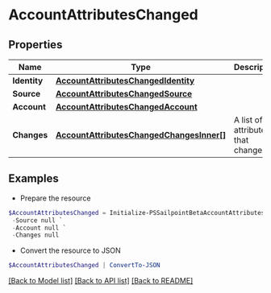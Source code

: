 # AccountAttributesChanged
## Properties

Name | Type | Description | Notes
------------ | ------------- | ------------- | -------------
**Identity** | [**AccountAttributesChangedIdentity**](AccountAttributesChangedIdentity.md) |  | 
**Source** | [**AccountAttributesChangedSource**](AccountAttributesChangedSource.md) |  | 
**Account** | [**AccountAttributesChangedAccount**](AccountAttributesChangedAccount.md) |  | 
**Changes** | [**AccountAttributesChangedChangesInner[]**](AccountAttributesChangedChangesInner.md) | A list of attributes that changed. | 

## Examples

- Prepare the resource
```powershell
$AccountAttributesChanged = Initialize-PSSailpointBetaAccountAttributesChanged  -Identity null `
 -Source null `
 -Account null `
 -Changes null
```

- Convert the resource to JSON
```powershell
$AccountAttributesChanged | ConvertTo-JSON
```

[[Back to Model list]](../README.md#documentation-for-models) [[Back to API list]](../README.md#documentation-for-api-endpoints) [[Back to README]](../README.md)

